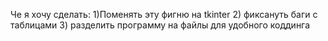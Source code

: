 Че я хочу сделать:
1)Поменять эту фигню на tkinter
2) фиксануть баги с таблицами
3) разделить программу на файлы для удобного коддинга
